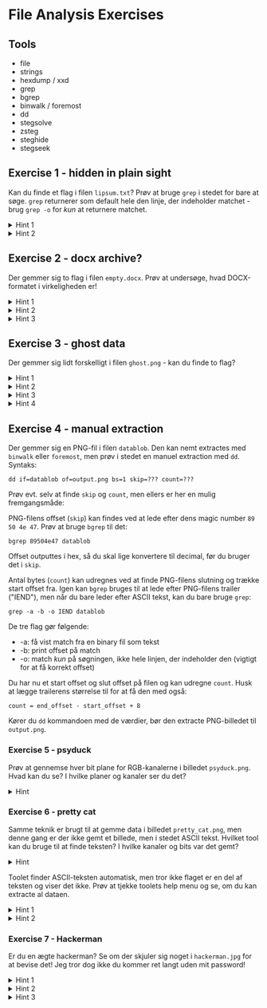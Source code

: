 # File Analysis Exercises

## Tools

- file
- strings
- hexdump / xxd
- grep
- bgrep
- binwalk / foremost
- dd
- stegsolve
- zsteg
- steghide
- stegseek

## Exercise 1 - hidden in plain sight

Kan du finde et flag i filen `lipsum.txt`? Prøv at bruge `grep` i stedet for bare at søge. `grep` returnerer som default hele den linje, der indeholder matchet - brug `grep -o` for *kun* at returnere matchet.

<details>
	<summary>Hint 1</summary>
	<code>grep PATTERN lipsum.txt</code>
</details>

<details>
	<summary>Hint 2</summary>
	Prøv at <code>grep</code>pe efter flag formatet, altså <code>"DDC{.*}"</code>
</details>


## Exercise 2 - docx archive?

Der gemmer sig to flag i filen `empty.docx`. Prøv at undersøge, hvad DOCX-formatet i virkeligheden er!

<details>
	<summary>Hint 1</summary>
	Kan du finde et flag i selve dokumentet, når du åbner det?
</details>

<details>
	<summary>Hint 2</summary>
	Vidste du, at DOCX-filer (og andre Office filtyper) faktisk bare er ZIP-arkiver?
</details>

<details>
	<summary>Hint 3</summary>
	Prøv at unzippe word-dokumentet (evt. skift extension til .zip først) - kan du finde noget i de udpakkede filer?
</details>

## Exercise 3 - ghost data

Der gemmer sig lidt forskelligt i filen `ghost.png` - kan du finde to flag?

<details>
	<summary>Hint 1</summary>
	Måske gemmer der sig et flag direkte som tekst i den binære fil et sted? Hvordan ville du lede efter det?
</details>

<details>
	<summary>Hint 2</summary>
	Prøv at køre <code>strings</code> på filen og søg efter flaget med <code>grep</code>
</details>

<details>
	<summary>Hint 3</summary>
	Prøv nogle file carving teknikker, og se, om der gemmer sig en fil mere
</details>

<details>
	<summary>Hint 4</summary>
	<code>binwalk</code> finder en ekstra PNG-fil. <code>binwalk -e</code> virker dog ikke i dette tilfælde. Når det sker, kan man bruge <code>binwalk --dd=".*"</code> for at tvinge <code>binwalk</code> til at extracte alt den finder. Du kan herefter køre <code>file</code> på hver extracted fil for at se, hvad de indeholder, og herefter give dem korrekt extension og åbne. Alternativt kan du bruge <code>foremost</code>, som i dette tilfælde extracter den gemte PNG.
</details>

## Exercise 4 - manual extraction

Der gemmer sig en PNG-fil i filen `datablob`. Den kan nemt extractes med `binwalk` eller `foremost`, men prøv i stedet en manuel extraction med `dd`. Syntaks:

	dd if=datablob of=output.png bs=1 skip=??? count=???

Prøv evt. selv at finde `skip` og `count`, men ellers er her en mulig fremgangsmåde:

PNG-filens offset (`skip`) kan findes ved at lede efter dens magic number `89 50 4e 47`. Prøv at bruge `bgrep` til det:

	bgrep 89504e47 datablob

Offset outputtes i hex, så du skal lige konvertere til decimal, før du bruger det i `skip`.

Antal bytes (`count`) kan udregnes ved at finde PNG-filens slutning og trække start offset fra. Igen kan `bgrep` bruges til at lede efter PNG-filens trailer ("IEND"), men når du bare leder efter ASCII tekst, kan du bare bruge `grep`:

	grep -a -b -o IEND datablob

De tre flag gør følgende:
* -a: få vist match fra en binary fil som tekst
* -b: print offset på match
* -o: match *kun* på søgningen, ikke hele linjen, der indeholder den (vigtigt for at få korrekt offset)

Du har nu et start offset og slut offset på filen og kan udregne `count`. Husk at lægge trailerens størrelse til for at få den med også:

	count = end_offset - start_offset + 8

Kører du `dd` kommandoen med de værdier, bør den extracte PNG-billedet til `output.png`.

### Exercise 5 - psyduck

Prøv at gennemse hver bit plane for RGB-kanalerne i billedet `psyduck.png`. Hvad kan du se? I hvilke planer og kanaler ser du det?

<details>
	<summary>Hint</summary>
	Åbn billedet med <code>stegsolve</code>. Køres med <code>java -jar Stegsolve.jar</code>, hvis ikke du har omdøbt filen og oprettet et alias.
</details>

### Exercise 6 - pretty cat

Samme teknik er brugt til at gemme data i billedet `pretty_cat.png`, men denne gang er der ikke gemt et billede, men i stedet ASCII tekst. Hvilket tool kan du bruge til at finde teksten? I hvilke kanaler og bits var det gemt?

<details>
	<summary>Hint</summary>
	Prøv at køre <code>zsteg</code> på billedet
</details>

Toolet finder ASCII-teksten automatisk, men tror ikke flaget er en del af teksten og viser det ikke. Prøv at tjekke toolets help menu og se, om du kan extracte al dataen.

<details>
	<summary>Hint 1</summary>
	Tag et kig på <code>-l</code> og/eller <code>-E</code>.
</details>

<details>
	<summary>Hint 2</summary>
	<code>zsteg -l</code> lader dig sætte en grænse på, hvor mange bytes <code>zsteg</code> kigger i og returnerer (brug <code>zsteg -l 0</code> for ingen limit). <code>zsteg -E</code> kan bruges til at extracte et fuldt payload fra en given kombination af planer og kanaler. Kig herefter payloadet igennem med e.g. <code>strings</code> og <code>grep</code>.
</details>

### Exercise 7 - Hackerman

Er du en ægte hackerman? Se om der skjuler sig noget i `hackerman.jpg` for at bevise det! Jeg tror dog ikke du kommer ret langt uden mit password!

<details>
	<summary>Hint 1</summary>
	Dataen er gemt med <code>steghide</code>. Hvad kan du gøre uden et password?
</details>

<details>
	<summary>Hint 2</summary>
	Prøv at bruteforce passwordet med <code>stegseek</code>. Det kræver en wordlist med passwords, <code>stegseek</code> kan afprøve. Den mest populære hedder <code>rockyou.txt</code>. Der ligger en kopi i ZIP-filen <code>rockyou.zip</code>, hvis du ikke selv har den liggende.
</details>

<details>
	<summary>Hint 3</summary>
	Flaget er base64 encoded
</details>